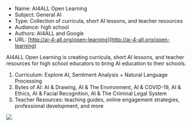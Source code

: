 * Name: AI4ALL Open Learning
* Subject: General AI
* Type: Collection of curricula, short AI lessons, and teacher resources
* Audience: high school
* Authors: AI4ALL and Google
* URL: [http://ai-4-all.org/open-learning](http://ai-4-all.org/open-learning)

AI4ALL Open Learning is creating curricula, short AI lessons, and teacher resources for high school educators to bring AI education to their schools.

1.  Curriculum: Explore AI, Sentiment Analysis + Natural Language Processing
2. Bytes of AI: AI & Drawing, AI & The Environment, AI & COVID-19, AI & Ethics, AI & Facial Recognition, AI & The Criminal Legal System
3. Teacher Resources: teaching guides, online engagement strategies, professional development, and more

![](https://github.com/touretzkyds/ai4k12/raw/master/images/ai-4-all-bytes.png)

